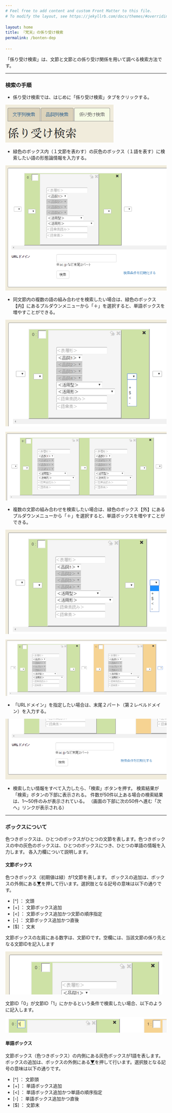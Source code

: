 ```yaml
---
# Feel free to add content and custom Front Matter to this file.
# To modify the layout, see https://jekyllrb.com/docs/themes/#overriding-theme-defaults

layout: home
title: 『梵天』の係り受け検索
permalink: /bonten-dep

---
```


「係り受け検索」は、文節と文節との係り受け関係を用いて調べる検索方法です。

___

### 検索の手順
- 係り受け検索では、はじめに「係り受け検索」タブをクリックする。

![係り受け検索](images/bon36.png?raw=true "係り受け検索")

- 緑色のボックス内（１文節を表わす）の灰色のボックス（１語を表す）に検索したい語の形態論情報を入力する。

![係り受け検索](images/bon14.png?raw=true "係り受け検索")

- 同文節内の複数の語の組み合わせを検索したい場合は、緑色のボックス【内】にあるプルダウンメニューから「＋」を選択すると、単語ボックスを増やすことができる。

![係り受け検索](images/bon15.png?raw=true "係り受け検索")

![係り受け検索](images/bon16.png?raw=true "係り受け検索")

- 複数の文節の組み合わせを検索したい場合は、緑色のボックス【外】にあるプルダウンメニューから「＋」を選択すると、単語ボックスを増やすことができる。

![係り受け検索](images/bon17.png?raw=true "係り受け検索")

![係り受け検索](images/bon18.png?raw=true "係り受け検索")

- 「URLドメイン」を指定したい場合は、末尾２パート（第２レベルドメイン）を入力する。

![係り受け検索](images/bon19.png?raw=true "係り受け検索")

- 検索したい情報をすべて入力したら、「検索」ボタンを押す。
検索結果が「検索」ボタンの下部に表示される。
件数が50件以上ある場合の検索結果は、1～50件のみが表示されている。
（画面の下部に次の50件へ進む「次へ」リンクが表示される）


___

### ボックスについて

色つきボックスは、ひとつのボックスがひとつの文節を表します。色つきボックスの中の灰色のボックスは、ひとつのボックスにつき、ひとつの単語の情報を入力します。
各入力欄について説明します。

#### 文節ボックス

色つきボックス（初期値は緑）が1文節を表します。
ボックスの追加は、ボックスの外側にある[▼](images/bon34.png?raw=true "▼")を押して行います。選択肢となる記号の意味は以下の通りです。

- [^]	： 文頭
- [+]	： 文節ボックス追加
- [<]	： 文節ボックス追加かつ文節の順序指定
- [-]	： 文節ボックス追加かつ直後
- [$]	： 文末

文節ボックスの左肩にある数字は、文節IDです。空欄には、当該文節の係り先となる文節IDを記入します

![位置関係](images/bon23.png?raw=true "位置関係")

文節ID「0」が文節ID「1」にかかるという条件で検索したい場合、以下のように記入します。

![位置関係](images/bon25.png?raw=true "位置関係")


#### 単語ボックス

文節ボックス（色つきボックス）の内側にある灰色ボックスが1語を表します。
ボックスの追加は、ボックスの外側にある[▼](images/bon34.png?raw=true "▼")を押して行います。選択肢となる記号の意味は以下の通りです。

- [^]	： 文節頭
- [+]	： 単語ボックス追加
- [<]	： 単語ボックス追加かつ単語の順序指定
- [-]	： 単語ボックス追加かつ直後
- [$]	： 文節末
